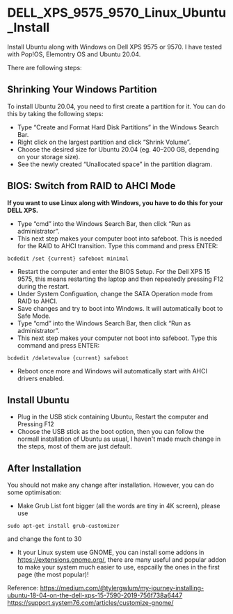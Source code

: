 # DELL_XPS_9575_9570_Linux_Ubuntu_Install

Install Ubuntu along with Windows on Dell XPS 9575 or 9570. I have tested with Pop!OS, Elemontry OS and Ubuntu 20.04.

There are following steps:

## Shrinking Your Windows Partition

To install Ubuntu 20.04, you need to first create a partition for it. You can do this by taking the following steps:
* Type “Create and Format Hard Disk Partitions” in the Windows Search Bar.
* Right click on the largest partition and click “Shrink Volume”.
* Choose the desired size for Ubuntu 20.04 (eg. 40–200 GB, depending on your storage size).
* See the newly created “Unallocated space” in the partition diagram.

## BIOS: Switch from RAID to AHCI Mode

**If you want to use Linux along with Windows, you have to do this for your DELL XPS.**
* Type “cmd” into the Windows Search Bar, then click “Run as administrator”.
* This next step makes your computer boot into safeboot. This is needed for the RAID to AHCI transition. Type this command and press ENTER:

`bcdedit /set {current} safeboot minimal`

* Restart the computer and enter the BIOS Setup. For the Dell XPS 15 9575, this means restarting the laptop and then repeatedly pressing F12 during the restart.
* Under System Configuation, change the SATA Operation mode from RAID to AHCI.
* Save changes and try to boot into Windows. It will automatically boot to Safe Mode.
* Type “cmd” into the Windows Search Bar, then click “Run as administrator”.
* This next step makes your computer not boot into safeboot. Type this command and press ENTER:

`bcdedit /deletevalue {current} safeboot`

* Reboot once more and Windows will automatically start with AHCI drivers enabled.

## Install Ubuntu

* Plug in the USB stick containing Ubuntu, Restart the computer and Pressing F12
* Choose the USB stick as the boot option, then you can follow the normall installation of Ubuntu as usual, I haven't made much change in the steps, most of them are just default.

## After Installation

You should not make any change after installation. However, you can do some optimisation:

* Make Grub List font bigger (all the words are tiny in 4K screen), please use

`sudo apt-get install grub-customizer`

and change the font to 30

* It your Linux system use GNOME, you can install some addons in https://extensions.gnome.org/, there are many useful and popular addon to make your system much easier to use, espcailly the ones in the first page (the most popular)!


Reference:
https://medium.com/@tylergwlum/my-journey-installing-ubuntu-18-04-on-the-dell-xps-15-7590-2019-756f738a6447
https://support.system76.com/articles/customize-gnome/
